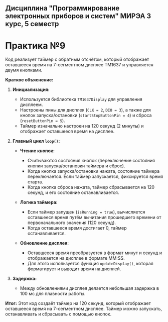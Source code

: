 ## Дисциплина "Программирование электронных приборов и систем" МИРЭА 3 курс, 5 семестр

# Практика №9

Код реализует таймер с обратным отсчётом, который отображает оставшееся время на 7-сегментном дисплее TM1637 и управляется двумя кнопками.

**Краткое объяснение:**

1. **Инициализация:**
   - Используется библиотека `TM1637Display` для управления дисплеем.
   - Настроены пины для дисплея (`CLK = 2`, `DIO = 3`), а также для кнопок запуска/остановки (`startStopButtonPin = 4`) и сброса (`resetButtonPin = 5`).
   - Таймер изначально настроен на 120 секунд (2 минуты) и отображает оставшееся время на дисплее.

2. **Главный цикл `loop()`:**
   - **Чтение кнопок:**
     - Считываются состояния кнопок (переключение состояния кнопки запуска/остановки таймера и сброс).
     - Когда кнопка запуска/остановки нажата, состояние таймера переключается. Если таймер запускается, фиксируется время старта.
     - Когда кнопка сброса нажата, таймер сбрасывается на 120 секунд, и его состояние останавливается.
   
   - **Логика таймера:**
     - Если таймер запущен (`isRunning = true`), вычисляется оставшееся время путём вычитания прошедшего времени от первоначального значения (120 секунд).
     - Когда оставшееся время достигает 0, таймер останавливается.
   
   - **Обновление дисплея:**
     - Оставшееся время преобразуется в формат минут и секунд и отображается на дисплее в формате MM:SS.
     - Для этого используется функция `updateDisplay()`, которая форматирует и выводит время на дисплей.

3. **Задержка:**
   - Между обновлениями дисплея делается небольшая задержка в 100 мс для плавности работы.

**Итог:**
Этот код создаёт таймер на 120 секунд, который отображает оставшееся время на 7-сегментном дисплее. Таймер можно запускать, останавливать и сбрасывать с помощью кнопок.
